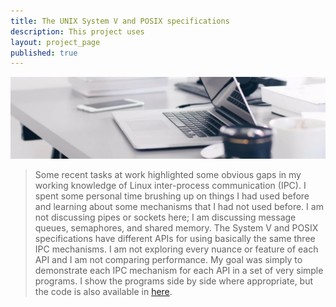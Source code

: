 ```yaml
---
title: The UNIX System V and POSIX specifications
description: This project uses
layout: project_page
published: true
---
```


[![Benjamin Bannekat ](https://raw.githubusercontent.com/hamid-abbaszadeh/hamid-abbaszadeh.github.io/master/images/post1.jpg)](https://hamid-abbaszadeh.github.io/projects/The-UNIX-System-V-and-POSIX-specifications)

> Some recent tasks at work highlighted some obvious gaps in my working knowledge of Linux inter-process communication (IPC). I spent some personal time brushing up on things I had used before and learning about some mechanisms that I had not used before. I am not discussing pipes or sockets here; I am discussing message queues, semaphores, and shared memory. The System V and POSIX specifications have different APIs for using basically the same three IPC mechanisms. I am not exploring every nuance or feature of each API and I am not comparing performance. My goal was simply to demonstrate each IPC mechanism for each API in a set of very simple programs. I show the programs side by side where appropriate, but the code is also available in [here](https://github.com/hamid-abbaszadeh/Linux-inter-process-communication-IPC).


